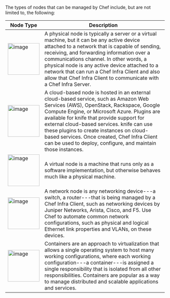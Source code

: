 The types of nodes that can be managed by Chef include, but are not
limited to, the following:

<table>
<colgroup>
<col style="width: 19%" />
<col style="width: 80%" />
</colgroup>
<thead>
<tr class="header">
<th>Node Type</th>
<th>Description</th>
</tr>
</thead>
<tbody>
<tr class="odd">
<td><img src="/images/icon_node_type_server.svg" class="align-center" width="100" alt="image" /></td>
<td>A physical node is typically a server or a virtual machine, but it can be any active device attached to a network that is capable of sending, receiving, and forwarding information over a communications channel. In other words, a physical node is any active device attached to a network that can run a Chef Infra Client and also allow that Chef Infra Client to communicate with a Chef Infra Server.</td>
</tr>
<tr class="even">
<td><img src="/images/icon_node_type_cloud_public.svg" class="align-center" width="100" alt="image" /></td>
<td>A cloud-based node is hosted in an external cloud-based service, such as Amazon Web Services (AWS), OpenStack, Rackspace, Google Compute Engine, or Microsoft Azure. Plugins are available for knife that provide support for external cloud-based services. knife can use these plugins to create instances on cloud-based services. Once created, Chef Infra Client can be used to deploy, configure, and maintain those instances.</td>
</tr>
<tr class="odd">
<td><img src="/images/icon_node_virtual_machine.svg" class="align-center" width="100" alt="image" /></td>
<td>A virtual node is a machine that runs only as a software implementation, but otherwise behaves much like a physical machine.</td>
</tr>
<tr class="even">
<td><img src="/images/icon_node_type_network_device.svg" class="align-center" width="100" alt="image" /></td>
<td>A network node is any networking device---a switch, a router---that is being managed by a Chef Infra Client, such as networking devices by Juniper Networks, Arista, Cisco, and F5. Use Chef to automate common network configurations, such as physical and logical Ethernet link properties and VLANs, on these devices.</td>
</tr>
<tr class="odd">
<td><img src="/images/icon_node_type_container.svg" class="align-center" width="100" alt="image" /></td>
<td>Containers are an approach to virtualization that allows a single operating system to host many working configurations, where each working configuration---a container---is assigned a single responsibility that is isolated from all other responsibilities. Containers are popular as a way to manage distributed and scalable applications and services.</td>
</tr>
</tbody>
</table>